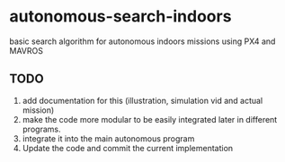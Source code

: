 # autonomous-search-indoors
basic search algorithm for autonomous indoors missions using PX4 and MAVROS

## TODO 
1. add documentation for this (illustration, simulation vid and actual mission)
2. make the code more modular to be easily integrated later in different programs.
3. integrate it into the main autonomous program
4. Update the code and commit the current implementation
